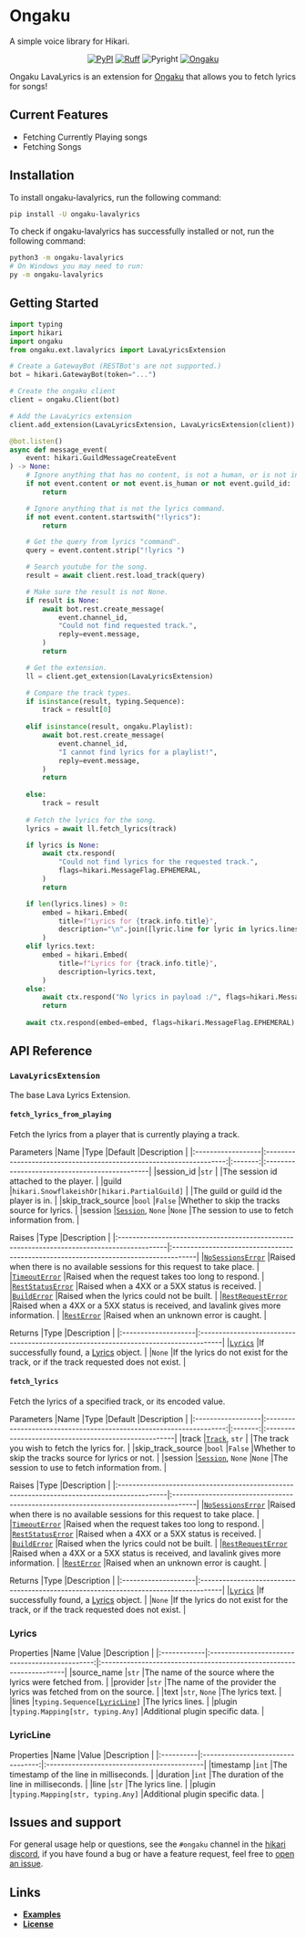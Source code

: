 # Ongaku
A simple voice library for Hikari.

<div align="center">

[![PyPI](https://img.shields.io/pypi/v/ongaku-lavalyrics)](https://pypi.org/project/ongaku-lavalyrics)
[![Ruff](https://img.shields.io/endpoint?url=https://raw.githubusercontent.com/charliermarsh/ruff/main/assets/badge/v1.json)](https://github.com/charliermarsh/ruff)
![Pyright](https://badgen.net/badge/Pyright/strict/2A6DB2)
[![Ongaku](https://badgen.net/badge/Ongaku/Extension/FF6B61)](https://ongaku.mplaty.com/)

</div>

Ongaku LavaLyrics is an extension for [Ongaku](https://ongaku.mplaty.com/) that allows you to fetch lyrics for songs!

## Current Features

- Fetching Currently Playing songs
- Fetching Songs

## Installation

To install ongaku-lavalyrics, run the following command:

```sh
pip install -U ongaku-lavalyrics
```

To check if ongaku-lavalyrics has successfully installed or not, run the following command:

```sh
python3 -m ongaku-lavalyrics
# On Windows you may need to run:
py -m ongaku-lavalyrics
```

## Getting Started

```py
import typing
import hikari
import ongaku
from ongaku.ext.lavalyrics import LavaLyricsExtension

# Create a GatewayBot (RESTBot's are not supported.)
bot = hikari.GatewayBot(token="...")

# Create the ongaku client
client = ongaku.Client(bot)

# Add the LavaLyrics extension
client.add_extension(LavaLyricsExtension, LavaLyricsExtension(client))

@bot.listen()
async def message_event(
    event: hikari.GuildMessageCreateEvent
) -> None:
    # Ignore anything that has no content, is not a human, or is not in a guild.
    if not event.content or not event.is_human or not event.guild_id:
        return

    # Ignore anything that is not the lyrics command.
    if not event.content.startswith("!lyrics"):
        return

    # Get the query from lyrics "command".
    query = event.content.strip("!lyrics ")

    # Search youtube for the song.
    result = await client.rest.load_track(query)

    # Make sure the result is not None.
    if result is None:
        await bot.rest.create_message(
            event.channel_id,
            "Could not find requested track.",
            reply=event.message,
        )
        return

    # Get the extension.
    ll = client.get_extension(LavaLyricsExtension)

    # Compare the track types.
    if isinstance(result, typing.Sequence):
        track = result[0]
    
    elif isinstance(result, ongaku.Playlist):
        await bot.rest.create_message(
            event.channel_id,
            "I cannot find lyrics for a playlist!",
            reply=event.message,
        )
        return
    
    else:
        track = result
    
    # Fetch the lyrics for the song.
    lyrics = await ll.fetch_lyrics(track)

    if lyrics is None:
        await ctx.respond(
            "Could not find lyrics for the requested track.",
            flags=hikari.MessageFlag.EPHEMERAL,
        )
        return

    if len(lyrics.lines) > 0:
        embed = hikari.Embed(
            title=f"Lyrics for {track.info.title}",
            description="\n".join([lyric.line for lyric in lyrics.lines]),
        )
    elif lyrics.text:
        embed = hikari.Embed(
            title=f"Lyrics for {track.info.title}",
            description=lyrics.text,
        )
    else:
        await ctx.respond("No lyrics in payload :/", flags=hikari.MessageFlag.EPHEMERAL)
        return
    
    await ctx.respond(embed=embed, flags=hikari.MessageFlag.EPHEMERAL)
```

## API Reference

### `LavaLyricsExtension`

The base Lava Lyrics Extension.

#### `fetch_lyrics_from_playing`

Fetch the lyrics from a player that is currently playing a track.

Parameters
|Name               |Type                                                                 |Default  |Description                                    |
|:------------------|:-------------------------------------------------------------------:|:-------:|:----------------------------------------------|
|session_id         |`str`                                                                |         |The session id attached to the player.         |
|guild              |`hikari.SnowflakeishOr[hikari.PartialGuild]`                         |         |The guild or guild id the player is in.        |
|skip_track_source  |`bool`                                                               |`False`  |Whether to skip the tracks source for lyrics.  |
|session            |[`Session`](https://ongaku.mplaty.com/api/session/#session), `None`  |`None`   |The session to use to fetch information from.  |

Raises
|Type                                                                                        |Description                                                                          |
|:-------------------------------------------------------------------------------------------|:------------------------------------------------------------------------------------|
|[`NoSessionsError`](https://ongaku.mplaty.com/api/errors/#ongaku.errors.NoSessionsError)    |Raised when there is no available sessions for this request to take place.           |
|[`TimeoutError`](https://ongaku.mplaty.com/api/errors/#ongaku.errors.TimeoutError)          |Raised when the request takes too long to respond.                                   |
|[`RestStatusError`](https://ongaku.mplaty.com/api/errors/#ongaku.errors.RestStatusError)    |Raised when a 4XX or a 5XX status is received.                                       |
|[`BuildError`](https://ongaku.mplaty.com/api/errors/#ongaku.errors.BuildError)              |Raised when the lyrics could not be built.                                           |
|[`RestRequestError`](https://ongaku.mplaty.com/api/errors/#ongaku.errors.RestRequestError)  |Raised when a 4XX or a 5XX status is received, and lavalink gives more information.  |
|[`RestError`](https://ongaku.mplaty.com/api/errors/#ongaku.errors.RestError)                |Raised when an unknown error is caught.                                              |

Returns
|Type                 |Description                                                                          |
|:--------------------|:------------------------------------------------------------------------------------|
|[`Lyrics`](#lyrics)  |If successfully found, a [Lyrics](#lyrics) object.                                   |
|`None`               |If the lyrics do not exist for the track, or if the track requested does not exist.  |

#### `fetch_lyrics`

Fetch the lyrics of a specified track, or its encoded value.

Parameters
|Name               |Type                                                                 |Default  |Description                                           |
|:------------------|:-------------------------------------------------------------------:|:-------:|:-----------------------------------------------------|
|track              |[`Track`](https://ongaku.mplaty.com/api/abc/track/#track), `str`     |         |The track you wish to fetch the lyrics for.           |
|skip_track_source  |`bool`                                                               |`False`  |Whether to skip the tracks source for lyrics or not.  |
|session            |[`Session`](https://ongaku.mplaty.com/api/session/#session), `None`  |`None`   |The session to use to fetch information from.         |

Raises
|Type                                                                                        |Description                                                                          |
|:-------------------------------------------------------------------------------------------|:------------------------------------------------------------------------------------|
|[`NoSessionsError`](https://ongaku.mplaty.com/api/errors/#ongaku.errors.NoSessionsError)    |Raised when there is no available sessions for this request to take place.           |
|[`TimeoutError`](https://ongaku.mplaty.com/api/errors/#ongaku.errors.TimeoutError)          |Raised when the request takes too long to respond.                                   |
|[`RestStatusError`](https://ongaku.mplaty.com/api/errors/#ongaku.errors.RestStatusError)    |Raised when a 4XX or a 5XX status is received.                                       |
|[`BuildError`](https://ongaku.mplaty.com/api/errors/#ongaku.errors.BuildError)              |Raised when the lyrics could not be built.                                           |
|[`RestRequestError`](https://ongaku.mplaty.com/api/errors/#ongaku.errors.RestRequestError)  |Raised when a 4XX or a 5XX status is received, and lavalink gives more information.  |
|[`RestError`](https://ongaku.mplaty.com/api/errors/#ongaku.errors.RestError)                |Raised when an unknown error is caught.                                              |

Returns
|Type                 |Description                                                                          |
|:--------------------|:------------------------------------------------------------------------------------|
|[`Lyrics`](#lyrics)  |If successfully found, a [Lyrics](#lyrics) object.                                   |
|`None`               |If the lyrics do not exist for the track, or if the track requested does not exist.  |

### Lyrics

Properties
|Name         |Value                                           |Description                                                          |
|:------------|:----------------------------------------------:|:--------------------------------------------------------------------|
|source_name  |`str`                                           |The name of the source where the lyrics were fetched from.           |
|provider     |`str`                                           |The name of the provider the lyrics was fetched from on the source.  |
|text         |`str`, `None`                                   |The lyrics text.                                                     |
|lines        |`typing.Sequence[`[`LyricLine`](#lyricline)`]`  |The lyrics lines.                                                    |
|plugin       |`typing.Mapping[str, typing.Any]`               |Additional plugin specific data.                                     |

### LyricLine

Properties
|Name       |Value                              |Description                                 |
|:----------|:---------------------------------:|:-------------------------------------------|
|timestamp  |`int`                              |The timestamp of the line in milliseconds.  |
|duration   |`int`                              |The duration of the line in milliseconds.   |
|line       |`str`                              |The lyrics line.                            |
|plugin     |`typing.Mapping[str, typing.Any]`  |Additional plugin specific data.            |

## Issues and support

For general usage help or questions, see the `#ongaku` channel in the [hikari discord](https://discord.gg/hikari), if you have found a bug or have a feature request, feel free to [open an issue](https://github.com/hikari-ongaku/ongaku-lavalyrics/issues/new).

## Links

- [**Examples**](https://github.com/hikari-ongaku/ongaku-lavalyrics/tree/main/examples)
- [**License**](https://github.com/hikari-ongaku/ongaku-lavalyrics/blob/main/LICENSE)
